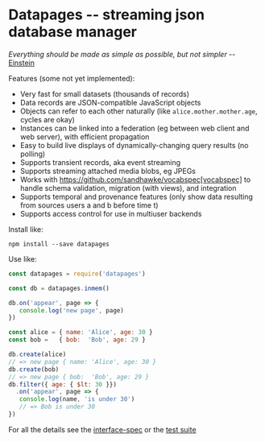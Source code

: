 Datapages -- streaming json database manager
============================================

_Everything should be made as simple as possible, but not simpler_ -- [Einstein](http://quoteinvestigator.com/2011/05/13/einstein-simple/)

Features (some not yet implemented):

* Very fast for small datasets (thousands of records)
* Data records are JSON-compatible JavaScript objects
* Objects can refer to each other naturally (like `alice.mother.mother.age`, cycles are okay)
* Instances can be linked into a federation (eg between web client and web server), with efficient propagation
* Easy to build live displays of dynamically-changing query results (no
polling)
* Supports transient records, aka event streaming
* Supports streaming attached media blobs, eg JPEGs
* Works with https://github.com/sandhawke/vocabspec[vocabspec] to handle
schema validation, migration (with views), and integration
* Supports temporal and provenance features (only show data resulting from sources users a and b before time t)
* Supports access control for use in multiuser backends

Install like:

```shell
npm install --save datapages
```

Use like:

```js
const datapages = require('datapages')

const db = datapages.inmem()

db.on('appear', page => {
   console.log('new page', page)
})

const alice = { name: 'Alice', age: 30 }
const bob =   { bob:  'Bob', age: 29 }

db.create(alice)
// => new page { name: 'Alice', age: 30 }
db.create(bob)
// => new page { bob:  'Bob', age: 29 }
db.filter({ age: { $lt: 30 }})
  .on('appear', page => {
   console.log(name, 'is under 30')
   // => Bob is under 30
})
```

For all the details see the
[interface-spec](interface-spec.html)
or the
[test suite](test)




